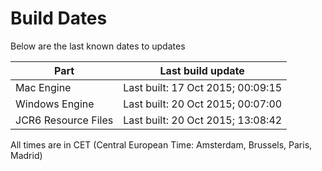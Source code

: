 # Build Dates

Below are the last known dates to updates

Part | Last build update
-----|-----
Mac Engine | Last built: 17 Oct 2015; 00:09:15
Windows Engine | Last built: 20 Oct 2015; 00:07:00
JCR6 Resource Files | Last built: 20 Oct 2015; 13:08:42
All times are in CET (Central European Time: Amsterdam, Brussels, Paris, Madrid)



